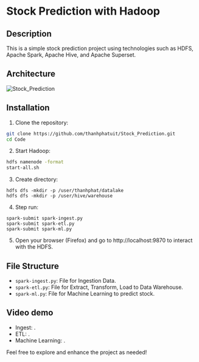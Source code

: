 # Stock Prediction with Hadoop

## Description

This is a simple stock prediction project using technologies such as HDFS, Apache Spark, Apache Hive, and Apache Superset.


## Architecture 

![Stock_Prediction](https://github.com/thanhphatuit/Stock_Prediction/assets/84914537/a4856130-cd5f-4bf0-974a-490dbd7c9fff)

## Installation

1. Clone the repository:

```bash
git clone https://github.com/thanhphatuit/Stock_Prediction.git
cd Code
```

2. Start Hadoop:

```bash
hdfs namenode -format
start-all.sh
```

3. Create directory:

```
hdfs dfs -mkdir -p /user/thanhphat/datalake
hdfs dfs -mkdir -p /user/hive/warehouse
```

4. Step run:

```
spark-submit spark-ingest.py
spark-submit spark-etl.py
spark-submit spark-ml.py
```

5. Open your browser (Firefox) and go to http://localhost:9870 to interact with the HDFS.

## File Structure

- `spark-ingest.py`: File for Ingestion Data.
- `spark-etl.py`: File for Extract, Transform, Load to Data Warehouse.
- `spark-ml.py`: File for Machine Learning to predict stock.

## Video demo
- Ingest: .
- ETL: .
- Machine Learning: .

Feel free to explore and enhance the project as needed!
